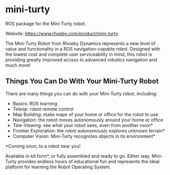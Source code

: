 # mini-turty

ROS package for the Mini-Turty robot.

Website: https://www.rhoeby.com/product/mini-turty
    
The Mini-Turty Robot from Rhoeby Dynamics represents a new level of value and functionality in a ROS navigation-capable robot. Designed with the lowest cost and complete user serviceability in mind, this robot is providing greatly improved access to advanced robotics navigation and much more!

## Things You Can Do With Your Mini-Turty Robot

There are many things you can do with your Mini-Turty robot, including:

- Basics: ROS learning
- Teleop: robot remote control
- Map Building: make maps of your home or office for the robot to use
- Navigation: the robot moves autonomously around your home or office
- Tele-Viewing: see what your robot sees, even from another room*
- Frontier Exploration: the robot autonomously explores unknown terrain*
- Computer Vision: Mini-Turty recognizes objects in its environment*

*Coming soon, to a robot near you!

Available in kit form*, or fully assembled and ready to go. Either way, Mini-Turty provides endless hours of educational fun and represents the ideal platform for learning the Robot Operating System.
